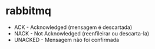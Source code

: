# rabbitmq

- ACK - Acknowledged (mensagem é descartada)
- NACK - Not Acknowledged (reenfileirar ou descarta-la)
- UNACKED - Mensagem não foi confirmada
